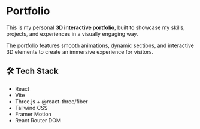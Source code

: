 #  Portfolio

This is my personal **3D interactive portfolio**, built to showcase my skills, projects, and experiences in a visually engaging way.

The portfolio features smooth animations, dynamic sections, and interactive 3D elements to create an immersive experience for visitors.




## 🛠️ Tech Stack

- React  
- Vite  
- Three.js + @react-three/fiber  
- Tailwind CSS  
- Framer Motion  
- React Router DOM  


